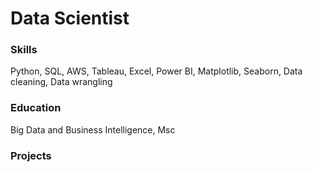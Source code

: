 # Data Scientist

### Skills

Python, SQL, AWS, Tableau, Excel, Power BI, Matplotlib, Seaborn, Data cleaning, Data wrangling

### Education
Big Data and Business Intelligence, Msc

### Projects


